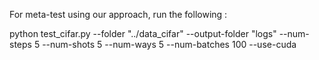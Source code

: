 For meta-test using our approach, run the following :

  python test_cifar.py --folder "../data_cifar" --output-folder "logs" --num-steps 5 --num-shots 5 --num-ways 5 --num-batches 100 --use-cuda
